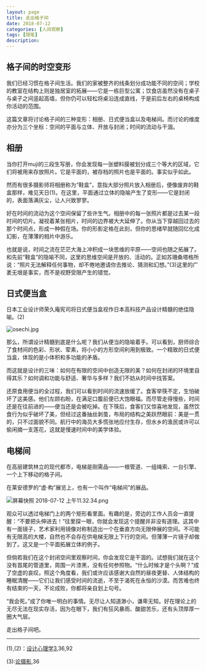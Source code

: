 ```yaml
---
layout: page
title: 走出格子间
date: 2018-07-12
categories: [人间观察]
tags: [随笔]
description: 
---
```



## 格子间的时空变形

我们已经习惯在格子间生活。我们的家被整齐的线条划分成功能不同的空间；学校的教室在结构上则是独居室的拓展——它是一栋巨型公寓；饮食店虽然没有在桌子与桌子之间竖起高墙，但你仍可以轻松将桌沿连成直线，于是前后左右的桌椅构成你活动的范围。

这篇文章将讨论格子间的三种变形：相册、日式便当盒以及电梯间。而讨论的维度亦分为三个坐标：空间的平面与立体、开放与封闭；时间的流动与干涸。

## 相册

当你打开muji的三段生写册，你会发现每一张塑料膜被划分成三个等大的区域，它们将被用来存放照片。它是平面的，被存档的照片也是平面的。事实似乎如此。

然而有很多摄影师将相册称为“鞋盒”，意指大部分照片放入相册后，便像废弃的鞋盒那样，难见天日(1)。在这里，平面通过立体的隐喻产生了变形——它是封闭的，表面落满灰尘，让人兴致寥寥。 

好在时间的流动为这个空间保留了些许生气。相册中的每一张照片都是过去某一段时间的切片。凝视着某张相片，时间的边界被大大延伸了。你从当下穿越回过去的那个时间点，形成一种假在场。你的形影定格在此刻，但你的思绪早就随回忆化成幻影，在薄薄的相片中游乐。

也就是说，时间之流在茫茫大海上冲积成一块思维的平原——空间也随之拓展了。和先前“鞋盒”的隐喻不同，这里的思维空间是开放的、活动的。正如苏珊桑塔格所说：“照片无法解释任何事物，却不倦地邀请你去推论、猜测和幻想。”(3)这里的广袤无垠是事实，而不是视野受限产生的错觉。

## 日式便当盒

日本工业设计师荣久庵宪司将日式便当盒视作日本高科技产品设计精髓的绝佳隐喻。(2)

![osechi.jpg](https://upload-images.jianshu.io/upload_images/1229928-11e23bd375830f11.jpg?imageMogr2/auto-orient/strip%7CimageView2/2/w/1240)

那么，所谓设计精髓到底是什么呢？我们从便当的隐喻着手。可以看到，厨师综合了食材间的色彩、形状、荤素，将小小的方形空间利用到极致。一个精致的日式便当盒，体现的是小体积和多功能的矛盾。

而这就是设计的三味：如何在有限的空间中创造无限的美？如何在封闭的环境里自得其乐？如何调和功能与舒适、奢华与多样？我们不妨从时间中找答案。

还原食用便当的全过程，我们可以看到时间的流速放缓了。食客举筷不定，生怕破坏了这美感。他们左顾右盼，在满足口腹前便已大饱眼福。而尽管走得慢些，时间还是在往前进的——便当还是会被吃掉。在下筷后，食客们又惊喜地发现，虽然饮食行为似乎破坏了美，但经过这番抽丝剥茧，布局的结构之美跃然眼前：美是一贯的，只不过面貌不同。航行中的海员大多慌张地应付生存，但水乡的渔民或许可以偷闲摘一支莲花，这就是慢速时间中的美学体验。





## 电梯间




在高层建筑林立的现代都市，电梯是刚需品——一根管道、一组绳索、一台引擎、一个上下移动的格子间。

在莱安德罗的“虚·构”展览上，也有一个叫作“电梯间”的展品。

![屏幕快照 2018-07-12 上午11.32.34.png](https://upload-images.jianshu.io/upload_images/1229928-c80b3b516715c53d.png?imageMogr2/auto-orient/strip%7CimageView2/2/w/1240)

观众可以透过电梯门上的两个矩形看里面。有趣的是，旁边的工作人员会一直提醒：“不要把头伸进去！”往里探一眼，你就会发现这个提醒并非没有道理。这其中有一面镜子，艺术家利用镜像对称制造出一个在垂直方向无限伸展的空间。不可能有无限高的大楼，自然也不会存在供电梯无限上下行的空间。但薄薄一片镜子却做到了。这又是一个平面拓展立体的例子。

但倘若我们在这个封闭空间里观察时间，你会发现它是干涸的。试想我们就在这个没有首尾的管道里，周围一片漆黑，没有任何参照物。“什么时候才是个头啊？”成了空虚的哀叹。照这个角度看，我们或许应该感谢大自然的昼夜更替、人体结构的睡眠清醒——它们让我们感受时间的流逝，不至于渴死在永恒的沙漠。而苦难也终有结束的一天，不论成败，你都将亲自划上句号。

“我会死。”成了你唯一明白的事情。无尽让人知道渺小，谦卑无知。好在理论上的无尽无法在现实存活，因为在眼下，我们有狂风暴雨、酸甜苦乐，还有头顶厚厚一圈大气层。

走出格子间吧。


----

(1),(2)：[设计心理学3](https://book.douban.com/subject/10550576/),36,92

(3):[论摄影](https://book.douban.com/subject/4282084/),36
